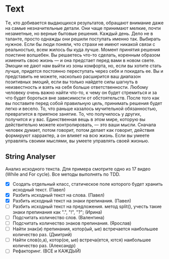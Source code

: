 # Text
Tе, кто добивается выдающихся результатов, обращают внимание даже на самые незначительные детали. Они чаще принимают мелкие, почти незаметные, но верные бытовые решения. Каждый день. Дело не в таланте, просто однажды они решили поступать именно так. Выбирать нужное. Если бы люди поняли, что страхи не имеют никакой связи с реальностью, всем жилось бы куда лучше. Момент принятия решения поистине волшебен. Вы решаетесь что-то сделать, коренным образом изменить свою жизнь — и она предстает перед вами в новом свете. Эмоции не дают нам выйти из зоны комфорта, но, если вы хотите стать лучше, придется постоянно переступать через себя и покидать ее. Вы и представить не можете, насколько расширится ваш диапазон позитивных эмоций, если вы только найдете силы шагнуть в неизвестность и взять на себя больше ответственности. Любому человеку очень важно найти что-то, к чему он будет стремиться и за что будет бороться вне зависимости от обстоятельств. После того как вы поставите перед собой правильную цель, принимать решения будет легко и весело. То, что раньше казалось мучительной обязанностью, превратится в приятное занятие. То, что получилось у других, получится и у вас. Единственная вещь в этом мире, которую вы действительно можете контролировать, — это ваши мысли. Сначала человек думает, потом говорит, потом делает как говорит, действия формируют харрактер, а он влияет на всю жизнь. Если вы умеете управлять своими мыслями, вы умеете управлять своей жизнью.

## String Analyser
Анализ исходного текста. Для примера смотрите одно из 17 видео (While and For cycle).
Все методы выполнять по TDD.

- [x] Создать отдельный класс, статическое поле которого будет хранить исходный текст. (Павел)
- [x] Разбить исходный текст на слова. (Павел)
- [x] Разбить исходный текст на знаки препинания. (Павел) 
- [ ] Разбить исходный текст на предложения. метод split(), учесть такие знаки препинания как ".", "!", "?"; (Ирина)
- [ ] Подсчитать количество слов. (Валентина)
- [ ] Подсчитать количество знаков препинания. (Ярослав)
- [ ] Найти знак(и) препинания, котор(ый, ые) встречается наибольшее количество раз. (Дмитрий)
- [ ] Найти слов(о,а), котор(ое, ые) встреча(ется, ются) наибольшее количество раз. (Александр)
- [ ] Рефакторинг. (ВСЕ и КАЖДЫЙ)